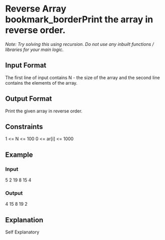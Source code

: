# Reverse Array bookmark_borderPrint the array in reverse order.

*Note: Try solving this using recursion. Do not use any inbuilt functions / libraries for your main logic.*

## Input Format

The first line of input contains N - the size of the array and the second line contains the elements of the array.

## Output Format

Print the given array in reverse order.

## Constraints

1 <= N <= 100
0 <= ar[i] <= 1000

## Example

### Input

5
2 19 8 15 4

### Output

4 15 8 19 2

## Explanation

Self Explanatory